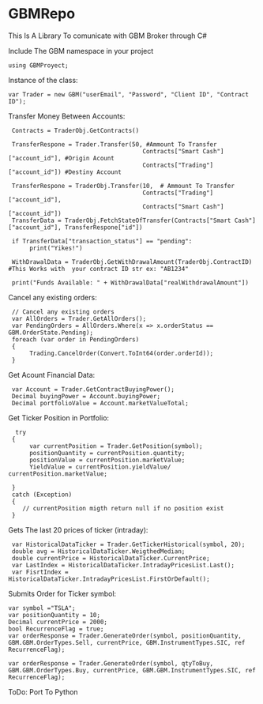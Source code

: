 # GBMRepo
 This Is A Library To comunicate with GBM Broker through C# 
 
 Include The GBM namespace in your project
  ```
using GBMProyect;
 ```
 Instance of the class:
 ```
 var Trader = new GBM("userEmail", "Password", "Client ID", "Contract ID");
 ```
 
 Transfer Money Between Accounts:
  ```
   Contracts = TraderObj.GetContracts()
   
   TransferRespone = Trader.Transfer(50, #Ammount To Transfer
                                        Contracts["Smart Cash"]["account_id"], #Origin Acount
                                        Contracts["Trading"]["account_id"]) #Destiny Account
        
   TransferRespone = TraderObj.Transfer(10,  # Ammount To Transfer
                                        Contracts["Trading"]["account_id"],
                                        Contracts["Smart Cash"]["account_id"])
   TransferData = TraderObj.FetchStateOfTransfer(Contracts["Smart Cash"]["account_id"], TransferRespone["id"])

   if TransferData["transaction_status"] == "pending":
        print("Yikes!")

   WithDrawalData = TraderObj.GetWithDrawalAmount(TraderObj.ContractID) #This Works with  your contract ID str ex: "AB1234"
   
   print("Funds Available: " + WithDrawalData["realWithdrawalAmount"])
 ```
 
 
 Cancel any existing orders:
```
 // Cancel any existing orders
 var AllOrders = Trader.GetAllOrders();
 var PendingOrders = AllOrders.Where(x => x.orderStatus == GBM.OrderState.Pending);
 foreach (var order in PendingOrders)
 {
      Trading.CancelOrder(Convert.ToInt64(order.orderId));
 }
```
Get Acount Financial Data:
```
 var Account = Trader.GetContractBuyingPower();
 Decimal buyingPower = Account.buyingPower;
 Decimal portfolioValue = Account.marketValueTotal;
```
Get Ticker Position in Portfolio:
```
  try
 {
      var currentPosition = Trader.GetPosition(symbol);
      positionQuantity = currentPosition.quantity;
      positionValue = currentPosition.marketValue;
      YieldValue = currentPosition.yieldValue/ currentPosition.marketValue;
                               
 }
 catch (Exception)
 {
    // currentPosition migth return null if no position exist
 }
```
Gets The last 20 prices of ticker (intraday):
```
 var HistoricalDataTicker = Trader.GetTickerHistorical(symbol, 20);
 double avg = HistoricalDataTicker.WeigthedMedian;
 double currentPrice = HistoricalDataTicker.CurrentPrice;
 var LastIndex = HistoricalDataTicker.IntradayPricesList.Last();
 var FisrtIndex = HistoricalDataTicker.IntradayPricesList.FirstOrDefault();
```
Submits Order for Ticker symbol:
```
var symbol ="TSLA";
var positionQuantity = 10;
Decimal currentPrice = 2000;
bool RecurrenceFlag = true;
var orderResponse = Trader.GenerateOrder(symbol, positionQuantity, GBM.GBM.OrderTypes.Sell, currentPrice, GBM.InstrumentTypes.SIC, ref RecurrenceFlag);
  
var orderResponse = Trader.GenerateOrder(symbol, qtyToBuy, GBM.GBM.OrderTypes.Buy, currentPrice, GBM.GBM.InstrumentTypes.SIC, ref RecurrenceFlag);

```                      
ToDo: Port To Python
